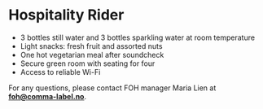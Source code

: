 # Hospitality Rider

- 3 bottles still water and 3 bottles sparkling water at room temperature
- Light snacks: fresh fruit and assorted nuts
- One hot vegetarian meal after soundcheck
- Secure green room with seating for four
- Access to reliable Wi-Fi

For any questions, please contact FOH manager Maria Lien at **foh@comma-label.no**.
